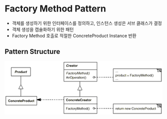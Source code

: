 # Factory Method Pattern
* 객체를 생성하기 위한 인터페이스를 정의하고, 인스턴스 생성은 서브 클래스가 결정
* 객체 생성을 캡슐화하기 위한 패턴
* Factory Method 호출로 적절한 ConcreteProduct Instance 반환

## Pattern Structure
![FactoryMethodPattern](../img/FactoryMethodPattern.gif)